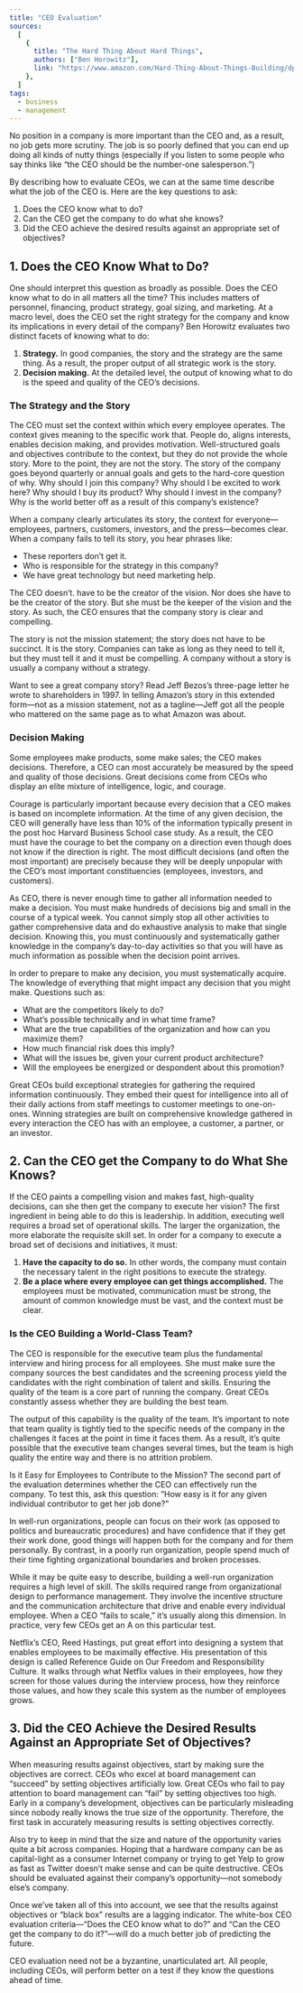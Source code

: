 ```yaml
---
title: "CEO Evaluation"
sources:
  [
    {
      title: "The Hard Thing About Hard Things",
      authors: ["Ben Horowitz"],
      link: "https://www.amazon.com/Hard-Thing-About-Things-Building/dp/0062273205",
    },
  ]
tags:
  - business
  - management
---
```


No position in a company is more important than the CEO and, as a result, no job gets more scrutiny. The job is so poorly defined that you can end up doing all kinds of nutty things (especially if you listen to some people who say thinks like “the CEO should be the number-one salesperson.”)

By describing how to evaluate CEOs, we can at the same time describe what the job of the CEO is. Here are the key questions to ask:

1. Does the CEO know what to do?
2. Can the CEO get the company to do what she knows?
3. Did the CEO achieve the desired results against an appropriate set of objectives?

## 1. Does the CEO Know What to Do?

One should interpret this question as broadly as possible. Does the CEO know what to do in all matters all the time? This includes matters of personnel, financing, product strategy, goal sizing, and marketing. At a macro level, does the CEO set the right strategy for the company and know its implications in every detail of the company? Ben Horowitz evaluates two distinct facets of knowing what to do:

1. **Strategy.** In good companies, the story and the strategy are the same thing. As a result, the proper output of all strategic work is the story.
2. **Decision making.** At the detailed level, the output of knowing what to do is the speed and quality of the CEO’s decisions.

### The Strategy and the Story

The CEO must set the context within which every employee operates. The context gives meaning to the specific work that. People do, aligns interests, enables decision making, and provides motivation. Well-structured goals and objectives contribute to the context, but they do not provide the whole story. More to the point, they are not the story. The story of the company goes beyond quarterly or annual goals and gets to the hard-core question of why. Why should I join this company? Why should I be excited to work here? Why should I buy its product? Why should I invest in the company? Why is the world better off as a result of this company’s existence?

When a company clearly articulates its story, the context for everyone—employees, partners, customers, investors, and the press—becomes clear. When a company fails to tell its story, you hear phrases like:

- These reporters don’t get it.
- Who is responsible for the strategy in this company?
- We have great technology but need marketing help.

The CEO doesn’t. have to be the creator of the vision. Nor does she have to be the creator of the story. But she must be the keeper of the vision and the story. As such, the CEO ensures that the company story is clear and compelling.

The story is not the mission statement; the story does not have to be succinct. It is the story. Companies can take as long as they need to tell it, but they must tell it and it must be compelling. A company without a story is usually a company without a strategy.

Want to see a great company story? Read Jeff Bezos’s three-page letter he wrote to shareholders in 1997. In telling Amazon’s story in this extended form—not as a mission statement, not as a tagline—Jeff got all the people who mattered on the same page as to what Amazon was about.

### Decision Making

Some employees make products, some make sales; the CEO makes decisions. Therefore, a CEO can most accurately be measured by the speed and quality of those decisions. Great decisions come from CEOs who display an elite mixture of intelligence, logic, and courage.

Courage is particularly important because every decision that a CEO makes is based on incomplete information. At the time of any given decision, the CEO will generally have less than 10% of the information typically present in the post hoc Harvard Business School case study. As a result, the CEO must have the courage to bet the company on a direction even though does not know if the direction is right. The most difficult decisions (and often the most important) are precisely because they will be deeply unpopular with the CEO’s most important constituencies (employees, investors, and customers).

As CEO, there is never enough time to gather all information needed to make a decision. You must make hundreds of decisions big and small in the course of a typical week. You cannot simply stop all other activities to gather comprehensive data and do exhaustive analysis to make that single decision. Knowing this, you must continuously and systematically gather knowledge in the company’s day-to-day activities so that you will have as much information as possible when the decision point arrives.

In order to prepare to make any decision, you must systematically acquire. The knowledge of everything that might impact any decision that you might make. Questions such as:

- What are the competitors likely to do?
- What’s possible technically and in what time frame?
- What are the true capabilities of the organization and how can you maximize them?
- How much financial risk does this imply?
- What will the issues be, given your current product architecture?
- Will the employees be energized or despondent about this promotion?

Great CEOs build exceptional strategies for gathering the required information continuously. They embed their quest for intelligence into all of their daily actions from staff meetings to customer meetings to one-on-ones. Winning strategies are built on comprehensive knowledge gathered in every interaction the CEO has with an employee, a customer, a partner, or an investor.

## 2. Can the CEO get the Company to do What She Knows?

If the CEO paints a compelling vision and makes fast, high-quality decisions, can she then get the company to execute her vision? The first ingredient in being able to do this is leadership. In addition, executing well requires a broad set of operational skills. The larger the organization, the more elaborate the requisite skill set. In order for a company to execute a broad set of decisions and initiatives, it must:

1. **Have the capacity to do so.** In other words, the company must contain the necessary talent in the right positions to execute the strategy.
2. **Be a place where every employee can get things accomplished.** The employees must be motivated, communication must be strong, the amount of common knowledge must be vast, and the context must be clear.

### Is the CEO Building a World-Class Team?

The CEO is responsible for the executive team plus the fundamental interview and hiring process for all employees. She must make sure the company sources the best candidates and the screening process yield the candidates with the right combination of talent and skills. Ensuring the quality of the team is a core part of running the company. Great CEOs constantly assess whether they are building the best team.

The output of this capability is the quality of the team. It’s important to note that team quality is tightly tied to the specific needs of the company in the challenges it faces at the point in time it faces them. As a result, it’s quite possible that the executive team changes several times, but the team is high quality the entire way and there is no attrition problem.

Is it Easy for Employees to Contribute to the Mission?
The second part of the evaluation determines whether the CEO can effectively run the company. To test this, ask this question: “How easy is it for any given individual contributor to get her job done?”

In well-run organizations, people can focus on their work (as opposed to politics and bureaucratic procedures) and have confidence that if they get their work done, good things will happen both for the company and for them personally. By contrast, in a poorly run organization, people spend much of their time fighting organizational boundaries and broken processes.

While it may be quite easy to describe, building a well-run organization requires a high level of skill. The skills required range from organizational design to performance management. They involve the incentive structure and the communication architecture that drive and enable every individual employee. When a CEO “fails to scale,” it’s usually along this dimension. In practice, very few CEOs get an A on this particular test.

Netflix’s CEO, Reed Hastings, put great effort into designing a system that enables employees to be maximally effective. His presentation of this design is called Reference Guide on Our Freedom and Responsibility Culture. It walks through what Netflix values in their employees, how they screen for those values during the interview process, how they reinforce those values, and how they scale this system as the number of employees grows.

## 3. Did the CEO Achieve the Desired Results Against an Appropriate Set of Objectives?

When measuring results against objectives, start by making sure the objectives are correct. CEOs who excel at board management can “succeed” by setting objectives artificially low. Great CEOs who fail to pay attention to board management can “fail” by setting objectives too high. Early in a company’s development, objectives can be particularly misleading since nobody really knows the true size of the opportunity. Therefore, the first task in accurately measuring results is setting objectives correctly.

Also try to keep in mind that the size and nature of the opportunity varies quite a bit across companies. Hoping that a hardware company can be as capital-light as a consumer Internet company or trying to get Yelp to grow as fast as Twitter doesn’t make sense and can be quite destructive. CEOs should be evaluated against their company’s opportunity—not somebody else’s company.

Once we’ve taken all of this into account, we see that the results against objectives or “black box” results are a lagging indicator. The white-box CEO evaluation criteria—“Does the CEO know what to do?” and “Can the CEO get the company to do it?”—will do a much better job of predicting the future.

CEO evaluation need not be a byzantine, unarticulated art. All people, including CEOs, will perform better on a test if they know the questions ahead of time.

